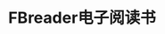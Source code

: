 ﻿---
id: 168
title: "FBreader电子阅读书"
weight: 168
version: "0.12.10"
updateTime: "2021-12-28T11:45:32"
debName: "http://113.24.212.22:8090/upload/file/fbreader_0.12.10dfsg2-3_loongarch64.deb"
debSize: "657.3 KB"
command: "FBReader"
compatibility: 4
---

